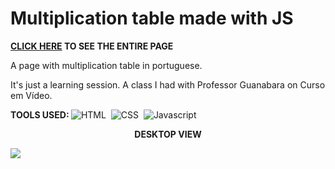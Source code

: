 # Multiplication table made with JS

<b>[CLICK HERE](https://henriquenagy.github.io/LEARNING-multiplication-table-js/) TO SEE THE ENTIRE PAGE</b>

A page with multiplication table in portuguese.

It's just a learning session. A class I had with Professor Guanabara on Curso em Vídeo.

<b>TOOLS USED: </b> 
![HTML](https://img.shields.io/badge/HTML5-E34F26?style=for-the-badge&logo=html5&logoColor=white)&nbsp;
![CSS](https://img.shields.io/badge/CSS3-1572B6?style=for-the-badge&logo=css3&logoColor=white)&nbsp;
![Javascript](https://img.shields.io/badge/JavaScript-323330?style=for-the-badge&logo=javascript&logoColor=F7DF1E)

<p align="center"><b>DESKTOP VIEW</b></p>

<img src="https://i.ibb.co/XsG7wKm/calculator.png"/>
